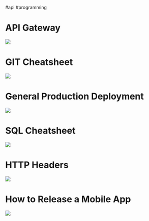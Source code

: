 #api #programming

# API Gateway

![](https://i.imgur.com/ME1gYos.png)
# GIT Cheatsheet

![](https://i.imgur.com/5PKAuhD.jpeg)
# General Production Deployment

![](https://i.imgur.com/PX8AdJb.jpeg)
# SQL Cheatsheet

![](https://i.imgur.com/p3bk1vZ.jpeg)
# HTTP Headers

![](https://i.imgur.com/zbbELgl.jpeg)
# How to Release a Mobile App

![](https://i.imgur.com/vdvv2Ds.jpeg)

